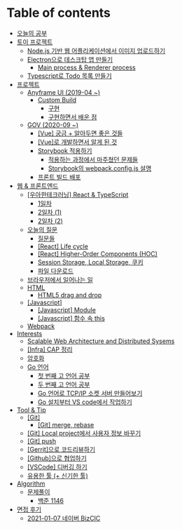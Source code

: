 # Table of contents

* [오늘의 공부](README.md)
* [토이 프로젝트](undefined-1/README.md)
  * [Node.js 기반 웹 어플리케이션에서 이미지 업로드하기](undefined-1/2018-04-20-web_imageupload.md)
  * [Electron으로 데스크탑 앱 만들기](undefined-1/electron/README.md)
    * [Main process & Renderer process](undefined-1/electron/main-process-and-renderer-process.md)
  * [Typescript로 Todo 목록 만들기](undefined-1/typescript-todo.md)
* [프로젝트](undefined/README.md)
  * [Anyframe UI \(2019-04 ~\)](undefined/anyframe-ui-2019-04/README.md)
    * [Custom Build](undefined/anyframe-ui-2019-04/custom-build/README.md)
      * [구현](undefined/anyframe-ui-2019-04/custom-build/undefined-1.md)
      * [구현하면서 배운 점](undefined/anyframe-ui-2019-04/custom-build/undefined.md)
  * [GOV \(2020-09 ~\)](undefined/gov-2020-09/README.md)
    * [\[Vue\] 궁금 + 알아두면 좋은 것들](undefined/gov-2020-09/vue-+.md)
    * [\[Vue\]로 개발하면서 알게 된 것](undefined/gov-2020-09/vue.md)
    * [Storybook 적용하기](undefined/gov-2020-09/storybook/README.md)
      * [적용하는 과정에서 마주쳤던 문제들](undefined/gov-2020-09/storybook/undefined.md)
      * [Storybook의 webpack.config.js 설명](undefined/gov-2020-09/storybook/storybook-webpack.config.js.md)
    * [프론트 빌드 배포](undefined/gov-2020-09/undefined.md)
* [웹 & 프론트엔드](and/README.md)
  * [\[우아한테크러닝\] React & TypeScript](and/react-and-typescript/README.md)
    * [1일차](and/react-and-typescript/1.md)
    * [2일차 \(1\)](and/react-and-typescript/2-1.md)
    * [2일차 \(2\)](and/react-and-typescript/2-2.md)
  * [오늘의 질문](and/undefined/README.md)
    * [질문들](and/undefined/untitled.md)
    * [\[React\] Life cycle](and/undefined/react-life-cycle.md)
    * [\[React\] Higher-Order Components \(HOC\)](and/undefined/react-higher-order-components-hoc.md)
    * [Session Storage, Local Storage, 쿠키](and/undefined/session-storage-local-storage.md)
    * [파일 다운로드](and/undefined/undefined-1.md)
  * [브라우저에서 일어나는 일](and/undefined-1.md)
  * [HTML](and/html/README.md)
    * [HTML5 drag and drop](and/html/html5-drag-and-drop.md)
  * [\[Javascript\]](and/javascript/README.md)
    * [\[Javascript\] Module](and/javascript/module.md)
    * [\[Javascript\] 함수 속 this](and/javascript/this.md)
  * [Webpack](and/webpack.md)
* [Interests](interests/README.md)
  * [Scalable Web Architecture and Distributed Sysems](interests/2018-01-19-webarchitecture.md)
  * [\[Infra\] CAP 정리](interests/cap.md)
  * [암호화](interests/undefined.md)
  * [Go 언어](interests/gostudy/README.md)
    * [첫 번째 고 언어 공부](interests/gostudy/2017-12-16-gostudy1.md)
    * [두 번째 고 언어 공부](interests/gostudy/2017-12-19-gostudy2.md)
    * [Go 언어로 TCP/IP 소켓 서버 만들어보기](interests/gostudy/2018-03-08-goserver.md)
    * [Go 설치부터 VS code에서 작업하기](interests/gostudy/go-vs-code.md)
* [Tool & Tip](tool-and-tip/README.md)
  * [\[Git\]](tool-and-tip/git/README.md)
    * [\[Git\] merge, rebase](tool-and-tip/git/git-merge-rebase.md)
  * [\[Git\] Local project에서 사용자 정보 바꾸기](tool-and-tip/local-project.md)
  * [\[Git\] push](tool-and-tip/git-push.md)
  * [\[Gerrit\]으로 코드리뷰하기](tool-and-tip/gerrit.md)
  * [\[Github\]으로 협업하기](tool-and-tip/github.md)
  * [\[VSCode\] 디버깅 하기](tool-and-tip/undefined.md)
  * [유용한 툴 \(+ 신기한 툴\)](tool-and-tip/undefined-1.md)
* [Algorithm](study/README.md)
  * [문제풀이](study/undefined/README.md)
    * [백준 1146](study/undefined/1146.md)
* [면접 후기](undefined-2/README.md)
  * [2021-01-07 네이버 BizCIC](undefined-2/2021-01-07-bizcic.md)

